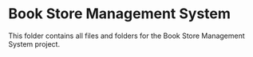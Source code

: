 # Book Store Management System

This folder contains all files and folders for the Book Store Management System project.